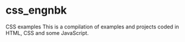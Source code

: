 # css_engnbk
CSS examples
This is a compilation of examples and projects coded in HTML, CSS and some JavaScript.
